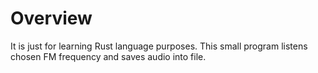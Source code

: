 # Overview

It is just for learning Rust language purposes.
This small program listens chosen FM frequency and saves audio into file.
